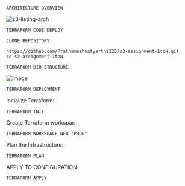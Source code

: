 ``` ARCHITECTURE OVERVIEW ```

![s3-listing-arch](https://github.com/user-attachments/assets/9802dc97-35d5-4e57-9538-16b937a24467)








``` TERRAFORM CODE DEPLOY ``` 

``` CLONE REPOSITORY ```

```
https://github.com/Prathameshsatyarthi123/s3-assignment-1toN.git
cd s3-assignment-1toN
```

``` TERRAFORM DIR STRUCTURE ```

![image](https://github.com/user-attachments/assets/bd737a83-f900-4a83-938a-6d40dc6eb6d0)


``` TERRAFORM DEPLOYMENT ```

Initialize Terraform:
```
TERRAFORM INIT
```

 Create Terraform workspac
```
TERRAFORM WORKSPACE NEW "PROD"
```

Plan the Infrastructure:
```
TERRAFORM PLAN
```

APPLY TO CONFIGURATION
```
TERRAFORM APPLY
```

